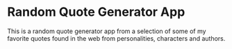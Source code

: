 # Random Quote Generator App

This is a random quote generator app from a selection of some of my favorite quotes found in the web from personalities, characters and authors.
